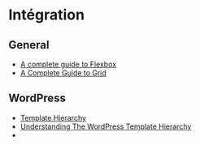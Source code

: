 # Intégration
## General
- [A complete guide to Flexbox](https://css-tricks.com/snippets/css/a-guide-to-flexbox/)
- [A Complete Guide to Grid](https://css-tricks.com/snippets/css/complete-guide-grid/)

## WordPress
- [Template Hierarchy]([https://developer.wordpress.org/themes/basics/template-hierarchy/](https://developer.wordpress.org/themes/basics/template-hierarchy/))
- [Understanding The WordPress Template Hierarchy](https://www.elegantthemes.com/blog/tips-tricks/understanding-the-wordpress-template-hierarchy)
- 